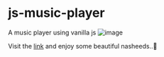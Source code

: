 # js-music-player
A music player using vanilla js
![image](https://user-images.githubusercontent.com/65964082/192859715-fc994b98-a5d6-48a8-80fd-1ae604ac4499.png)

Visit the [link](https://nasheed-player.netlify.app/) and enjoy some beautiful nasheeds..🥰
